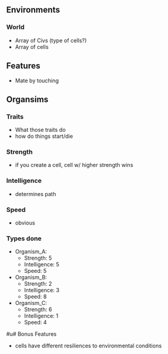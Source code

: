 ## Environments

### World
* Array of Civs (type of cells?)
* Array of cells



## Features
* Mate by touching



## Organsims

### Traits
* What those traits do
* how do things start/die

### Strength
* if you create a cell, cell w/ higher strength wins

### Intelligence
* determines path

### Speed
* obvious

### Types **done**

* Organism_A:
	* Strength: 5
	* Intelligence: 5
	* Speed: 5
* Organism_B:
	* Strength: 2
	* Intelligence: 3
	* Speed: 8
* Organism_C:
	* Strength: 6
	* Intelligence: 1
	* Speed: 4



#u# Bonus Features

* cells have different resiliences to environmental conditions